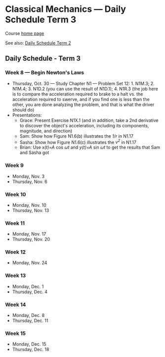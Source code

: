# Classical Mechanics &mdash; Daily Schedule Term 3

Course [home page](./)

See also: [Daily Schedule Term 2](./daily_schedule-term_2.html)

## Daily Schedule - Term 3

### Week 8 &mdash; Begin Newton's Laws

* Thursday, Oct. 30 &mdash; Study Chapter N1 &mdash; Problem Set 12: 1. N1M.3; 2. N1M.4; 3. N1D.2 (you can use the result of N1D.1); 4. N1R.3 (the job here is to compare the acceleration required to brake to a halt vs. the acceleration required to swerve, and if you find one is less than the other, you are done analyzing the problem, and that is what the driver should do)
* Presentations:
  * Grace: Present Exercise N1X.1 (and in addition, take a 2nd derivative to discover the object's acceleration, including its components, magnitude, and direction)
  * Sam: Show how Figure N1.6(b) illustrates the *1/r* in N1.17
  * Sasha: Show how Figure N1.6(c) illustrates the *v<sup>2</sup>* in N1.17
  * Brian: Use *x(t)=A* cos *&omega;t* and *y(t)=A* sin *&omega;t* to get the results that Sam and Sasha got
  
### Week 9

* Monday, Nov. 3
* Thursday, Nov. 6

### Week 10

* Monday, Nov. 10
* Thursday, Nov. 13

### Week 11

* Monday, Nov. 17
* Thursday, Nov. 20

### Week 12

* Monday, Nov. 24

### Week 13

* Monday, Dec. 1
* Thursday, Dec. 4

### Week 14

* Monday, Dec. 8
* Thursday, Dec. 11

### Week 15

* Monday, Dec. 15
* Thursday, Dec. 18